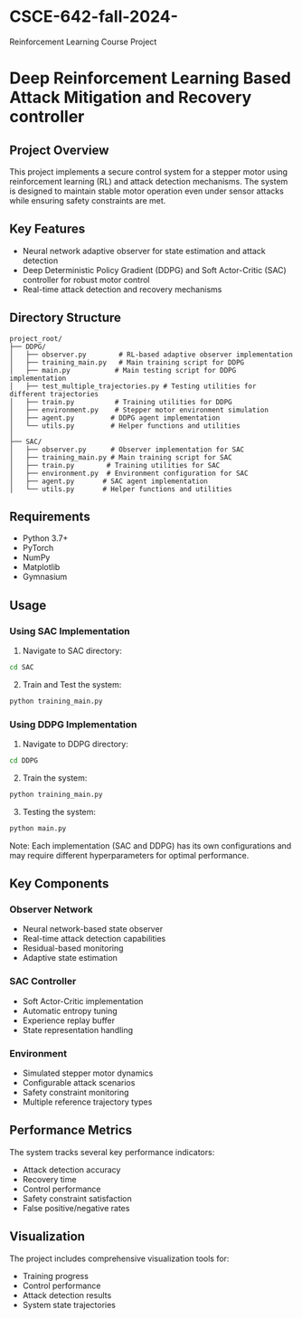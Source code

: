 # CSCE-642-fall-2024-
Reinforcement Learning Course Project

# Deep Reinforcement Learning Based Attack Mitigation and Recovery controller

## Project Overview
This project implements a secure control system for a stepper motor using reinforcement learning (RL) and attack detection mechanisms. The system is designed to maintain stable motor operation even under sensor attacks while ensuring safety constraints are met.

## Key Features
- Neural network adaptive observer for state estimation and attack detection
- Deep Deterministic Policy Gradient (DDPG)  and Soft Actor-Critic (SAC) controller for robust motor control
- Real-time attack detection and recovery mechanisms


## Directory Structure
```
project_root/
├── DDPG/
│   ├── observer.py        # RL-based adaptive observer implementation
│   ├── training_main.py   # Main training script for DDPG
│   ├── main.py           # Main testing script for DDPG implementation
│   ├── test_multiple_trajectories.py # Testing utilities for different trajectories
│   ├── train.py          # Training utilities for DDPG
│   ├── environment.py    # Stepper motor environment simulation
│   ├── agent.py         # DDPG agent implementation
│   └── utils.py         # Helper functions and utilities
│
├── SAC/
│   ├── observer.py      # Observer implementation for SAC
│   ├── training_main.py # Main training script for SAC
│   ├── train.py        # Training utilities for SAC
│   ├── environment.py  # Environment configuration for SAC
│   ├── agent.py       # SAC agent implementation
│   └── utils.py       # Helper functions and utilities
```

## Requirements
- Python 3.7+
- PyTorch
- NumPy
- Matplotlib
- Gymnasium


## Usage

### Using SAC Implementation
1. Navigate to SAC directory:
```bash
cd SAC
```
2. Train and Test the system:
```bash
python training_main.py
```


### Using DDPG Implementation
1. Navigate to DDPG directory:
```bash
cd DDPG
```
2. Train the system:
```bash
python training_main.py
```
3. Testing the system:
```bash
python main.py
```


Note: Each implementation (SAC and DDPG) has its own configurations and may require different hyperparameters for optimal performance.


## Key Components

### Observer Network
- Neural network-based state observer
- Real-time attack detection capabilities
- Residual-based monitoring
- Adaptive state estimation

### SAC Controller
- Soft Actor-Critic implementation
- Automatic entropy tuning
- Experience replay buffer
- State representation handling

### Environment
- Simulated stepper motor dynamics
- Configurable attack scenarios
- Safety constraint monitoring
- Multiple reference trajectory types

## Performance Metrics
The system tracks several key performance indicators:
- Attack detection accuracy
- Recovery time
- Control performance
- Safety constraint satisfaction
- False positive/negative rates

## Visualization
The project includes comprehensive visualization tools for:
- Training progress
- Control performance
- Attack detection results
- System state trajectories



